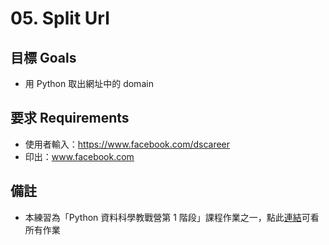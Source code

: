 # 05. Split Url

## 目標 Goals
- 用 Python 取出網址中的 domain

## 要求 Requirements
- 使用者輸入：https://www.facebook.com/dscareer
- 印出：www.facebook.com

## 備註
- 本練習為「Python 資料科學教戰營第 1 階段」課程作業之一，點此[連結](https://github.com/ewsailor/1.python-homeworks-level1/blob/main/README.md)可看所有作業